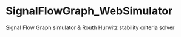 # SignalFlowGraph_WebSimulator
Signal Flow Graph simulator &amp; Routh Hurwitz stability criteria solver
